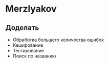 # Merzlyakov

## Доделать
- Обработка большего количества ошибок
- Кеширование
- Тестирование
- Поиск по названию
